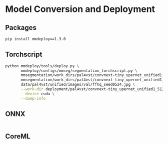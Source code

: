# Model Conversion and Deployment

## Packages

```bash
pip install mmdeploy==1.3.0
```

## Torchscript 

```bash
python mmdeploy/tools/deploy.py \
       mmdeploy/configs/mmseg/segmentation_torchscript.py \
       mmsegmentation/work_dirs/pal4vst/convnext-tiny_upernet_unified1_512x512/convnext-tiny_upernet_unified1_512x512.py \
       mmsegmentation/work_dirs/pal4vst/convnext-tiny_upernet_unified1_512x512/best_mIoU_iter_19500.pth \
       data/pal4vst/unified/images/val/ffhq_seed0524.jpg \
       --work-dir deployment/pal4vst/convnext-tiny_upernet_unified1_512x512 \
       --device cuda \
       --dump-info
```

## ONNX 

```bash

```

## CoreML 

```bash

```
